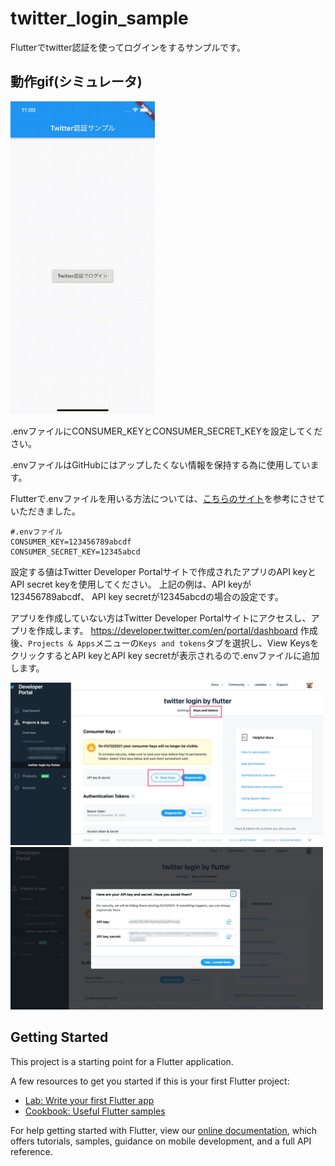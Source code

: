 # twitter_login_sample

Flutterでtwitter認証を使ってログインをするサンプルです。

## 動作gif(シミュレータ)

<img src="docs/sample.gif" height=500/>

.envファイルにCONSUMER_KEYとCONSUMER_SECRET_KEYを設定してください。

.envファイルはGitHubにはアップしたくない情報を保持する為に使用しています。

Flutterで.envファイルを用いる方法については、[こちらのサイト](https://sakebook.hatenablog.com/entry/2019/06/08/011350)を参考にさせていただきました。



``` .env
#.envファイル
CONSUMER_KEY=123456789abcdf
CONSUMER_SECRET_KEY=12345abcd
```

設定する値はTwitter Developer Portalサイトで作成されたアプリのAPI keyと API secret keyを使用してください。
上記の例は、API keyが123456789abcdf、 API key secretが12345abcdの場合の設定です。

アプリを作成していない方はTwitter Developer Portalサイトにアクセスし、アプリを作成します。
https://developer.twitter.com/en/portal/dashboard
作成後、`Projects & Apps`メニューの`Keys and tokens`タブを選択し、View KeysをクリックするとAPI keyとAPI key secretが表示されるので.envファイルに追加します。

<img src="docs/image_1.png" width=500/>

<img src="docs/image_2.png" width=500/>

## Getting Started

This project is a starting point for a Flutter application.

A few resources to get you started if this is your first Flutter project:

- [Lab: Write your first Flutter app](https://flutter.dev/docs/get-started/codelab)
- [Cookbook: Useful Flutter samples](https://flutter.dev/docs/cookbook)

For help getting started with Flutter, view our
[online documentation](https://flutter.dev/docs), which offers tutorials,
samples, guidance on mobile development, and a full API reference.
